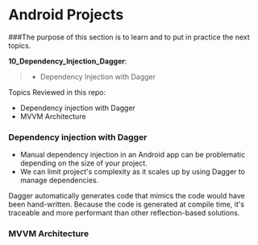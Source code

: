 # Android Projects
###The purpose of this section is to learn and to put in practice the next topics.

__10_Dependency_Injection_Dagger__:<br>
> - Dependency Injection with Dagger
  
Topics Reviewed in this repo:
  - Dependency injection with Dagger 
  - MVVM Architecture



### Dependency injection with Dagger 

- Manual dependency injection in an Android app can be problematic depending on the size of your project. 
- We can limit project's complexity as it scales up by using Dagger to manage dependencies.

Dagger automatically generates code that mimics the code would have been hand-written. 
Because the code is generated at compile time, it's traceable and more performant than other reflection-based solutions.

### MVVM Architecture
